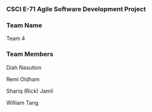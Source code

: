 ### CSCI E-71 Agile Software Development Project

### Team Name
Team 4

### Team Members
Diah Nasution

Remi Oldham

Shariq (Rick) Jamil

William Tang
